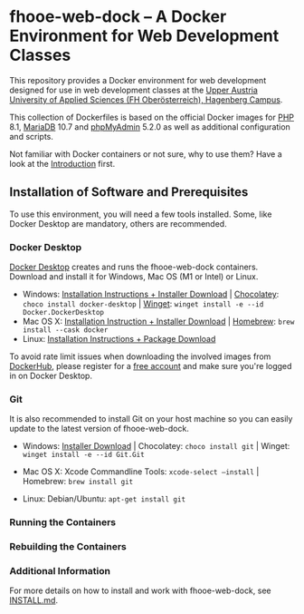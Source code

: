 # fhooe-web-dock – A Docker Environment for Web Development Classes

This repository provides a Docker environment for web development designed for use in web development classes at the [Upper Austria University of Applied Sciences (FH Oberösterreich), Hagenberg Campus](https://www.fh-ooe.at/en/hagenberg-campus/).

This collection of Dockerfiles is based on the official Docker images for [PHP](https://hub.docker.com/_/php/) 8.1, [MariaDB](https://hub.docker.com/_/mariadb) 10.7 and [phpMyAdmin](https://hub.docker.com/_/phpmyadmin) 5.2.0 as well as additional configuration and scripts.

Not familiar with Docker containers or not sure, why to use them? Have a look at the [Introduction](https://www.docker.com/resources/what-container/) first.

## Installation of Software and Prerequisites

To use this environment, you will need a few tools installed. Some, like Docker Desktop are mandatory, others are recommended.

### Docker Desktop

[Docker Desktop](https://www.docker.com/products/docker-desktop/) creates and runs the fhooe-web-dock containers. Download and install it for Windows, Mac OS (M1 or Intel) or Linux. 

- Windows: [Installation Instructions + Installer Download](https://docs.docker.com/desktop/install/windows-install/) | [Chocolatey](https://chocolatey.org/): `choco install docker-desktop` | [Winget](https://winget.run/): `winget install -e --id Docker.DockerDesktop`
- Mac OS X: [Installation Instruction + Installer Download](https://docs.docker.com/desktop/install/mac-install/) | [Homebrew](https://brew.sh/): `brew install --cask docker`
- Linux: [Installation Instructions + Package Download](https://docs.docker.com/desktop/install/linux-install/)

To avoid rate limit issues when downloading the involved images from [DockerHub](https://hub.docker.com/), please register for a [free account](https://hub.docker.com/signup) and make sure you're logged in on Docker Desktop.

### Git

It is also recommended to install Git on your host machine so you can easily update to the latest version of fhooe-web-dock.

- Windows: [Installer Download](https://gitforwindows.org/) | Chocolatey: `choco install git` | Winget: `winget install -e --id Git.Git`

- Mac OS X: Xcode Commandline Tools: `xcode-select –install` | Homebrew: `brew install git`

- Linux: Debian/Ubuntu: `apt-get install git`

### Running the Containers

### Rebuilding the Containers

### Additional Information

For more details on how to install and work with fhooe-web-dock, see [INSTALL.md](INSTALL.md).

